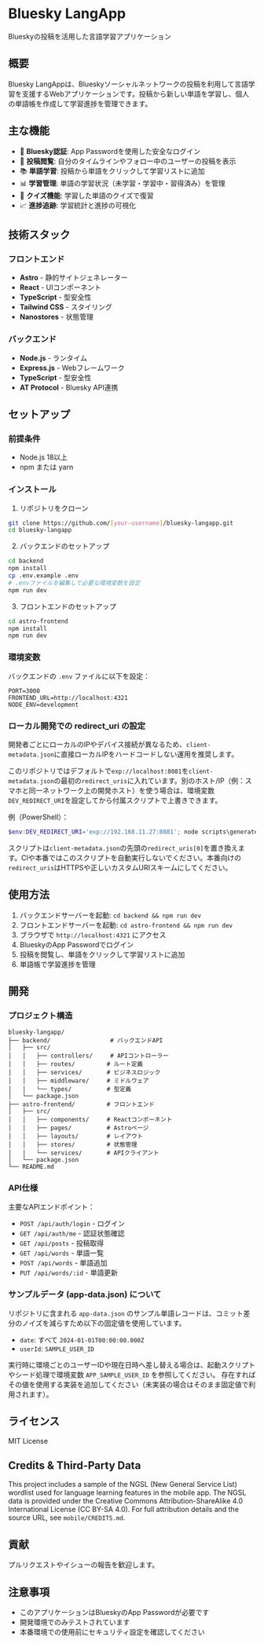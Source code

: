 # Bluesky LangApp

Blueskyの投稿を活用した言語学習アプリケーション

## 概要

Bluesky LangAppは、Blueskyソーシャルネットワークの投稿を利用して言語学習を支援するWebアプリケーションです。投稿から新しい単語を学習し、個人の単語帳を作成して学習進捗を管理できます。

## 主な機能

- 🔐 **Bluesky認証**: App Passwordを使用した安全なログイン
- 📝 **投稿閲覧**: 自分のタイムラインやフォロー中のユーザーの投稿を表示
- 📚 **単語学習**: 投稿から単語をクリックして学習リストに追加
- 📊 **学習管理**: 単語の学習状況（未学習・学習中・習得済み）を管理
- 🎯 **クイズ機能**: 学習した単語のクイズで復習
- 📈 **進捗追跡**: 学習統計と進捗の可視化

## 技術スタック

### フロントエンド
- **Astro** - 静的サイトジェネレーター
- **React** - UIコンポーネント
- **TypeScript** - 型安全性
- **Tailwind CSS** - スタイリング
- **Nanostores** - 状態管理

### バックエンド
- **Node.js** - ランタイム
- **Express.js** - Webフレームワーク
- **TypeScript** - 型安全性
- **AT Protocol** - Bluesky API連携

## セットアップ

### 前提条件
- Node.js 18以上
- npm または yarn

### インストール

1. リポジトリをクローン
```bash
git clone https://github.com/[your-username]/bluesky-langapp.git
cd bluesky-langapp
```

2. バックエンドのセットアップ
```bash
cd backend
npm install
cp .env.example .env
# .envファイルを編集して必要な環境変数を設定
npm run dev
```

3. フロントエンドのセットアップ
```bash
cd astro-frontend
npm install
npm run dev
```

### 環境変数

バックエンドの `.env` ファイルに以下を設定：

```env
PORT=3000
FRONTEND_URL=http://localhost:4321
NODE_ENV=development
```

### ローカル開発での redirect_uri の設定

開発者ごとにローカルのIPやデバイス接続が異なるため、`client-metadata.json`に直接ローカルIPをハードコードしない運用を推奨します。

このリポジトリではデフォルトで`exp://localhost:8081`を`client-metadata.json`の最初の`redirect_uris`に入れています。別のホスト/IP（例：スマホと同一ネットワーク上の開発ホスト）を使う場合は、環境変数`DEV_REDIRECT_URI`を設定してから付属スクリプトで上書きできます。

例（PowerShell）：

```powershell
$env:DEV_REDIRECT_URI='exp://192.168.11.27:8081'; node scripts\generate-client-metadata.js
```

スクリプトは`client-metadata.json`の先頭の`redirect_uris[0]`を置き換えます。CIや本番ではこのスクリプトを自動実行しないでください。本番向けの`redirect_uris`はHTTPSや正しいカスタムURIスキームにしてください。

## 使用方法

1. バックエンドサーバーを起動: `cd backend && npm run dev`
2. フロントエンドサーバーを起動: `cd astro-frontend && npm run dev`
3. ブラウザで `http://localhost:4321` にアクセス
4. BlueskyのApp Passwordでログイン
5. 投稿を閲覧し、単語をクリックして学習リストに追加
6. 単語帳で学習進捗を管理

## 開発

### プロジェクト構造

```
bluesky-langapp/
├── backend/                 # バックエンドAPI
│   ├── src/
│   │   ├── controllers/     # APIコントローラー
│   │   ├── routes/         # ルート定義
│   │   ├── services/       # ビジネスロジック
│   │   ├── middleware/     # ミドルウェア
│   │   └── types/          # 型定義
│   └── package.json
├── astro-frontend/         # フロントエンド
│   ├── src/
│   │   ├── components/     # Reactコンポーネント
│   │   ├── pages/          # Astroページ
│   │   ├── layouts/        # レイアウト
│   │   ├── stores/         # 状態管理
│   │   └── services/       # APIクライアント
│   └── package.json
└── README.md
```

### API仕様

主要なAPIエンドポイント：

- `POST /api/auth/login` - ログイン
- `GET /api/auth/me` - 認証状態確認
- `GET /api/posts` - 投稿取得
- `GET /api/words` - 単語一覧
- `POST /api/words` - 単語追加
- `PUT /api/words/:id` - 単語更新

### サンプルデータ (app-data.json) について

リポジトリに含まれる `app-data.json` のサンプル単語レコードは、コミット差分のノイズを減らすため以下の固定値を使用しています。

- `date`: すべて `2024-01-01T00:00:00.000Z`
- `userId`: `SAMPLE_USER_ID`

実行時に環境ごとのユーザーIDや現在日時へ差し替える場合は、起動スクリプトやシード処理で環境変数 `APP_SAMPLE_USER_ID` を参照してください。
存在すればその値を使用する実装を追加してください（未実装の場合はそのまま固定値で利用されます）。


## ライセンス

MIT License

## Credits & Third-Party Data

This project includes a sample of the NGSL (New General Service List) wordlist used for language learning features in the mobile app. The NGSL data is provided under the Creative Commons Attribution-ShareAlike 4.0 International License (CC BY-SA 4.0). For full attribution details and the source URL, see `mobile/CREDITS.md`.

## 貢献

プルリクエストやイシューの報告を歓迎します。

## 注意事項

- このアプリケーションはBlueskyのApp Passwordが必要です
- 開発環境でのみテストされています
- 本番環境での使用前にセキュリティ設定を確認してください
